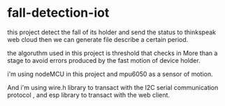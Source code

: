 # fall-detection-iot
this project detect the fall of its holder and send the status to thinkspeak web cloud then we can generate file describe a certain period.

the algoruthm used in this project is threshold that checks in More than a stage to avoid errors produced by the fast motion of device holder. 

i'm using nodeMCU in this project and mpu6050 as a sensor of motion.

And i'm using wire.h library to transact with the I2C serial communication protocol , and esp library to transact with the web client.
